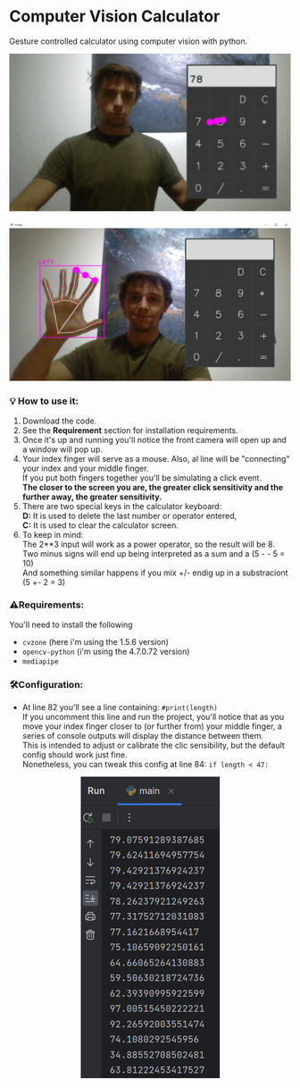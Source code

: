 # Computer Vision Calculator
Gesture controlled calculator using computer vision with python.
<div align="center">
     <img src = "https://github.com/Ignaciodibella/ComputerVisionCalculator/blob/main/cvcalc.gif">
</div>

<br>

<div align="center">
     <img src = "https://github.com/Ignaciodibella/ComputerVisionCalculator/blob/main/handrecognition.png" width = 507 height = 284>
</div>

### 💡 How to use it:
1. Download the code.
2. See the **Requirement** section for installation requirements.
3. Once it's up and running you'll notice the front camera will open up and a window will pop up.
4. Your index finger will serve as a mouse. Also, al line will be "connecting" your index and your middle finger. <br>
   If you put both fingers together you'll be simulating a click event.<br>
   **The closer to the screen you are, the greater click sensitivity and the further away, the greater sensitivity.**
5. There are two special keys in the calculator keyboard:
  <br>**D:** It is used to delete the last number or operator entered,
  <br>**C:** It is used to clear the calculator screen.
6. To keep in mind:
   <br> The 2**3 input will work as a power operator, so the result will be 8.
   <br> Two minus signs will end up being interpreted as a sum and a (5 - - 5 = 10)
   <br> And something similar happens if you mix +/- endig up in a substraciont (5 +- 2 = 3)

### ⚠️Requirements: 
You'll need to install the following
- `cvzone` (here i'm using the 1.5.6 version)
- `opencv-python` (i'm using the 4.7.0.72 version)
- `mediapipe`

### 🛠️Configuration:
- At line 82 you'll see a line containing: `#print(length)`
<br> If you uncomment this line and run the project, you'll notice that as you move your index finger closer to (or further from) your middle finger, a series of console outputs will display the distance between them.
<br> This is intended to adjust or calibrate the clic sensibility, but the default config should work just fine.
<br> Nonetheless, you can tweak this config at line 84: `if length < 47:`

<div align="center">
<img src ="https://github.com/Ignaciodibella/ComputerVisionCalculator/blob/main/length.PNG">
</div>
